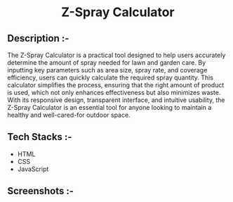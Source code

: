 # <p align="center">Z-Spray Calculator</p>

## Description :-

The Z-Spray Calculator is a practical tool designed to help users accurately determine the amount of spray needed for lawn and garden care. By inputting key parameters such as area size, spray rate, and coverage efficiency, users can quickly calculate the required spray quantity. This calculator simplifies the process, ensuring that the right amount of product is used, which not only enhances effectiveness but also minimizes waste. With its responsive design, transparent interface, and intuitive usability, the Z-Spray Calculator is an essential tool for anyone looking to maintain a healthy and well-cared-for outdoor space.

## Tech Stacks :-

- HTML
- CSS
- JavaScript

## Screenshots :-

